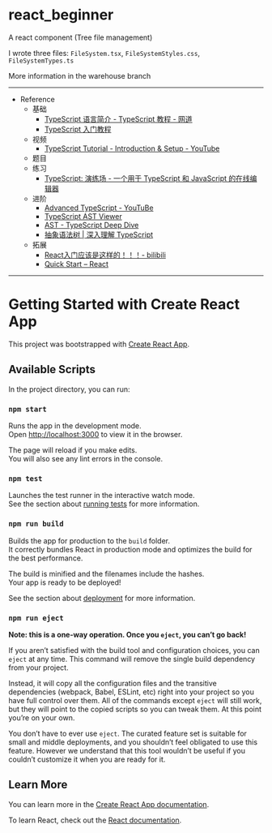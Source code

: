# react_beginner

A react component (Tree file management)

I wrote three files: `FileSystem.tsx`, `FileSystemStyles.css`, `FileSystemTypes.ts`

More information in the warehouse branch

---

- Reference
	- 基础
		- [TypeScript 语言简介 - TypeScript 教程 - 网道](https://wangdoc.com/typescript/intro)
		- [TypeScript 入门教程](https://ts.xcatliu.com/)
	- 视频
		- [TypeScript Tutorial - Introduction & Setup - YouTube](https://www.youtube.com/watch?v=2pZmKW9-I_k&list=PL4cUxeGkcC9gUgr39Q_yD6v-bSyMwKPUI)
	- 题目
	- 练习
		- [TypeScript: 演练场 - 一个用于 TypeScript 和 JavaScript 的在线编辑器](https://www.typescriptlang.org/zh/play)
	- 进阶
		- [Advanced TypeScript - YouTuBe](https://youtube.com/playlist?list=PLIvujZeVDLMx040-j1W4WFs1BxuTGdI_b)
		- [TypeScript AST Viewer](https://ts-ast-viewer.com/#)
		- [AST - TypeScript Deep Dive](https://basarat.gitbook.io/typescript/overview/ast)
		- [抽象语法树 | 深入理解 TypeScript](https://jkchao.github.io/typescript-book-chinese/compiler/ast.html)
	- 拓展
		- [React入门应该是这样的！！！- bilibili](https://www.bilibili.com/video/BV1be411w7iF/)
		- [Quick Start – React](https://react.dev/learn)

---

# Getting Started with Create React App

This project was bootstrapped with [Create React App](https://github.com/facebook/create-react-app).

## Available Scripts

In the project directory, you can run:

### `npm start`

Runs the app in the development mode.\
Open [http://localhost:3000](http://localhost:3000) to view it in the browser.

The page will reload if you make edits.\
You will also see any lint errors in the console.

### `npm test`

Launches the test runner in the interactive watch mode.\
See the section about [running tests](https://facebook.github.io/create-react-app/docs/running-tests) for more information.

### `npm run build`

Builds the app for production to the `build` folder.\
It correctly bundles React in production mode and optimizes the build for the best performance.

The build is minified and the filenames include the hashes.\
Your app is ready to be deployed!

See the section about [deployment](https://facebook.github.io/create-react-app/docs/deployment) for more information.

### `npm run eject`

**Note: this is a one-way operation. Once you `eject`, you can’t go back!**

If you aren’t satisfied with the build tool and configuration choices, you can `eject` at any time. This command will remove the single build dependency from your project.

Instead, it will copy all the configuration files and the transitive dependencies (webpack, Babel, ESLint, etc) right into your project so you have full control over them. All of the commands except `eject` will still work, but they will point to the copied scripts so you can tweak them. At this point you’re on your own.

You don’t have to ever use `eject`. The curated feature set is suitable for small and middle deployments, and you shouldn’t feel obligated to use this feature. However we understand that this tool wouldn’t be useful if you couldn’t customize it when you are ready for it.

## Learn More

You can learn more in the [Create React App documentation](https://facebook.github.io/create-react-app/docs/getting-started).

To learn React, check out the [React documentation](https://reactjs.org/).
